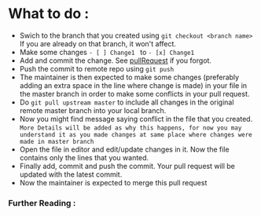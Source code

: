 # What to do :
 * Swich to the branch that you created using ```git checkout <branch name>``` If you are already on that branch, it won't affect.
 * Make some changes
    ```- [ ] Change1 ``` to ``` - [x] Change1 ```
 * Add and commit the change. See [pullRequest](https://github.com/harshraj22/hands_on_git/tree/master/pullRequest) if you forgot.
 * Push the commit to remote repo using ``` git push ```
 * The maintainer is then expected to make some changes (preferably adding an extra space in the line where change is made) in your file in the master branch in order to make some conflicts in your pull request.
 * Do ``` git pull upstream master ``` to include all changes in the original remote master branch into your local branch.
 * Now you might find message saying conflict in the file that you created. ``` More Details will be added as why this happens, for now you may understand it as you made changes at same place where changes were made in master branch ```
 * Open the file in editor and edit/update changes in it. Now the file contains only the lines that you wanted.
 * Finally add, commit and push the commit. Your pull request will be updated with the latest commit.
 * Now the maintainer is expected to merge this pull request

### Further Reading :
